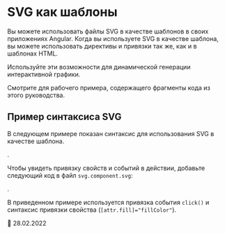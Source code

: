 # SVG как шаблоны

Вы можете использовать файлы SVG в качестве шаблонов в своих приложениях Angular. Когда вы используете SVG в качестве шаблона, вы можете использовать директивы и привязки так же, как и в шаблонах HTML.

Используйте эти возможности для динамической генерации интерактивной графики.

<div class="alert is-helpful">

Смотрите <live-example name="template-syntax"></live-example> для рабочего примера, содержащего фрагменты кода из этого руководства.

</div>

## Пример синтаксиса SVG

В следующем примере показан синтаксис для использования SVG в качестве шаблона.

<code-example header="src/app/svg.component.ts" path="template-syntax/src/app/svg.component.ts"></code-example>.

Чтобы увидеть привязку свойств и событий в действии, добавьте следующий код в файл `svg.component.svg`:

<code-example header="src/app/svg.component.svg" path="template-syntax/src/app/svg.component.svg"></code-example>.

В приведенном примере используется привязка события `click()` и синтаксис привязки свойства \(`[attr.fill]="fillColor"`\).

<!-- links -->

<!-- external links -->

<!-- end links -->

:date: 28.02.2022
